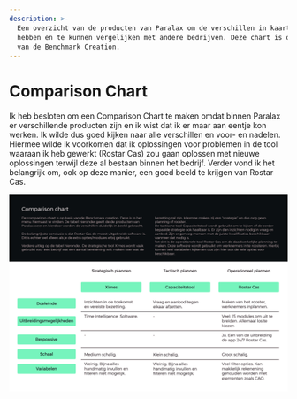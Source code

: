 ```yaml
---
description: >-
  Een overzicht van de producten van Paralax om de verschillen in kaart te
  hebben en te kunnen vergelijken met andere bedrijven. Deze chart is op basis
  van de Benchmark Creation.
---
```


# Comparison Chart

Ik heb besloten om een Comparison Chart te maken omdat binnen Paralax er verschillende producten zijn en ik wist dat ik er maar aan eentje kon werken. Ik wilde dus goed kijken naar alle verschillen en voor- en nadelen. Hiermee wilde ik voorkomen dat ik oplossingen voor problemen in de tool waaraan ik heb gewerkt \(Rostar Cas\) zou gaan oplossen met nieuwe oplossingen terwijl deze al bestaan binnen het bedrijf. Verder vond ik het belangrijk om, ook op deze manier, een goed beeld te krijgen van Rostar Cas.

![Versie 2](../../.gitbook/assets/comparison_chart_v2-01.jpg)

